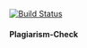 [![Build Status](https://travis-ci.com/EphraimDev/copy-checker.svg?branch=staging)](https://travis-ci.com/EphraimDev/copy-checker)

#### Plagiarism-Check